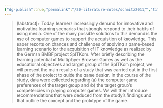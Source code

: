 ```yaml
---
{"dg-publish":true,"permalink":"/20-literature-notes/schmitz2011/","title":"Game Based Learning for Computer Science Education","tags":["computer-science","game-based-learning"],"noteIcon":"","created":"2024.08.30 17:33","updated":"2024.09.09 16:17"}
---
```



> [!abstract]+
> Today, learners increasingly demand for innovative and motivating learning scenarios that strongly respond to their habits of using media. One of the many possible solutions to this demand is the use of computer games to support the acquisition of knowledge. This paper reports on chances and challenges of applying a game-based learning scenario for the acquisition of IT knowledge as realized by the German BMBF project SpITKom. After briefly describing the learning potential of Multiplayer Browser Games as well as the educational objectives and target group of the SpITKom project, we will present the main results of a study that was carried out in the first phase of the project to guide the game design. In the course of the study, data were collected regarding (a) the computer game preferences of the target group and (b) the target group’s competencies in playing computer games. We will then introduce recommendations that were deduced from the study’s findings and that outline the concept and the prototype of the game.
